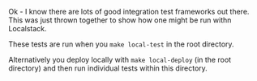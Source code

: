 Ok - I know there are lots of good integration test frameworks out there.  This was just thrown together to show how one might be run withn Localstack.

These tests are run when you `make local-test` in the root directory.

Alternatively you deploy locally with `make local-deploy` (in the root directory) and then run individual tests within this directory.
